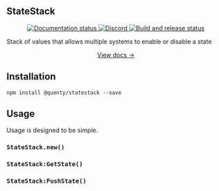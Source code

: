 ## StateStack
<div align="center">
  <a href="http://quenty.github.io/NevermoreEngine/">
    <img src="https://github.com/Quenty/NevermoreEngine/actions/workflows/docs.yml/badge.svg" alt="Documentation status" />
  </a>
  <a href="https://discord.gg/mhtGUS8">
    <img src="https://img.shields.io/discord/385151591524597761?color=5865F2&label=discord&logo=discord&logoColor=white" alt="Discord" />
  </a>
  <a href="https://github.com/Quenty/NevermoreEngine/actions">
    <img src="https://github.com/Quenty/NevermoreEngine/actions/workflows/build.yml/badge.svg" alt="Build and release status" />
  </a>
</div>

Stack of values that allows multiple systems to enable or disable a state

<div align="center"><a href="https://quenty.github.io/NevermoreEngine/api/StateStack">View docs →</a></div>

## Installation
```
npm install @quenty/statestack --save
```

## Usage
Usage is designed to be simple.

### `StateStack.new()`

### `StateStack:GetState()`

### `StateStack:PushState()`

